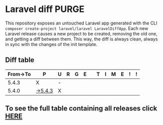# Laravel diff PURGE

This repository exposes an untouched Laravel app generated with the CLI
`composer create-project laravel/laravel LaravelDiffApp`. Each new Laravel release causes a new project to be created, removing the old one, and getting a diff between them. This way, the diff is always clean, always in sync with the changes of the init template.

## Diff table

| From->To | P                                                                                              | U   | R   | G   | E   |     | T   | I   | M   | E   | !   | !   |
| -------- | ---------------------------------------------------------------------------------------------- | --- | --- | --- | --- | --- | --- | --- | --- | --- | --- | --- |
| 5.4.3    | X                                                                                              | -   |     |     |     |     |     |     |     |     |     |     |
| 5.4.0    | [->5.4.3](https://github.com/guhungry/laravel-diff-purge/compare/release/5.4.0..release/5.4.3) | X   |     |     |     |     |     |     |     |     |     |     |

## To see the full table containing all releases click [HERE](https://github.com/guhungry/laravel-diff-purge/)
